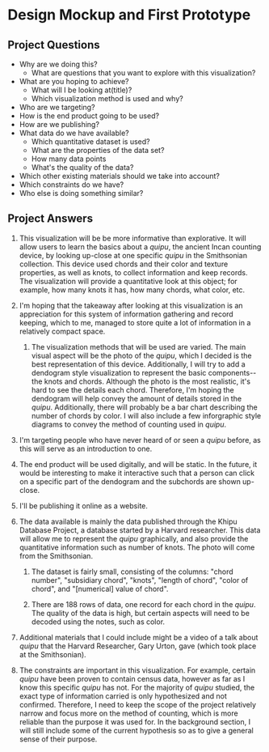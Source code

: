 # Design Mockup and First Prototype

## Project Questions
* Why are we doing this?
    * What are questions that you want to explore with this visualization?
* What are you hoping to achieve?
    * What will I be looking at(title)?
    * Which visualization method is used and why?
* Who are we targeting?
* How is the end product going to be used?
* How are we publishing?
* What data do we have available?
    * Which quantitative dataset is used?
    * What are the properties of the data set?
    * How many data points
    * What's the quality of the data?
* Which other existing materials should we take into account?
* Which constraints do we have?
* Who else is doing something similar?


## Project Answers
1. This visualization will be be more informative than explorative. It will allow users to learn the basics about a *quipu*, the ancient Incan counting device, by looking up-close at one specific *quipu* in the Smithsonian collection. This device used chords and their color and texture properties, as well as knots, to collect information and keep records. The visualization will provide a quantitative look at this object; for example, how many knots it has, how many chords, what color, etc.
2. I'm hoping that the takeaway after looking at this  visualization is an appreciation for this system of information gathering and record keeping, which to me, managed to store quite a lot of information in a relatively compact space.

    1. The visualization methods that will be used are varied. The main visual aspect will be the photo of the *quipu*, which I decided is the best representation of this device. Additionally, I will try to add a dendogram style visualization to represent the basic components-- the knots and chords. Although the photo is the most realistic, it's hard to see the details each chord. Therefore, I'm hoping the dendogram will help convey the amount of details stored in the *quipu*. Additionally, there will probably be a bar chart describing the number of chords by color. I will also include a few inforgraphic style diagrams to convey the method of counting used in *quipu*.
3. I'm targeting people who have never heard of or seen a *quipu* before, as this will serve as an introduction to one.
4. The end product will be used digitally, and will be static. In the future, it would be interesting to make it interactive such that a person can click on a specific part of the dendogram and the subchords are shown up-close.
5. I'll be publishing it online as a website.
6. The data available is mainly the data published through the Khipu Database Project, a database started by a Harvard researcher. This data will allow me to represent the *quipu* graphically, and also provide the quantitative information such as number of knots. The photo will come from the Smithsonian.
    
    1. The dataset is fairly small, consisting of the columns: "chord number", "subsidiary chord", "knots", "length of chord", "color of chord", and "[numerical] value of chord".
    
    2. There are 188 rows of data, one record for each chord in the *quipu*. The quality of the data is high, but certain aspects will need to be decoded using the notes, such as color.
7. Additional materials that I could include might be a video of a talk about *quipu* that the Harvard Researcher, Gary Urton, gave (which took place at the Smithsonian).
8. The constraints are important in this visualization. For example, certain *quipu* have been proven to contain census data, however as far as I know this specific *quipu* has not. For the majority of *quipu* studied, the exact type of information carried is only hypothesized and not confirmed. Therefore, I need to keep the scope of the project relatively narrow and focus more on the method of counting, which is more reliable than the purpose it was used for. In the background section, I will still include some of the current hypothesis so as to give a general sense of their purpose.